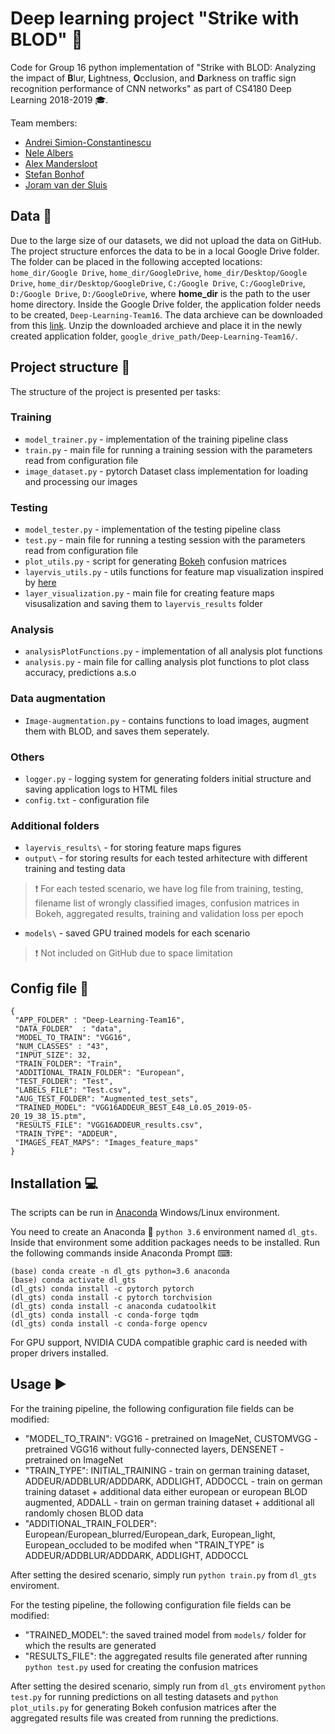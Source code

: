 # Deep learning project "Strike with BLOD" :vertical_traffic_light:

Code for Group 16 python implementation of "Strike with BLOD: Analyzing the impact of **B**lur, **L**ightness, **O**cclusion, and **D**arkness on traffic sign recognition performance of CNN networks" as part of CS4180 Deep Learning 2018-2019 :mortar_board:.

Team members:

 * [Andrei Simion-Constantinescu](https://www.linkedin.com/in/andrei-simion-constantinescu/)
 * [Nele Albers](https://github.com/nelealbers)
 * [Alex Mandersloot](https://github.com/Aleexm)
 * [Stefan Bonhof](https://github.com/SDBonhof)
 * [Joram van der Sluis](https://github.com/joramvdsluis)
 
 ## Data :floppy_disk:
 
 Due to the large size of our datasets, we did not upload the data on GitHub. The project structure enforces the data to be in a local Google Drive folder. The folder can be placed in the following accepted locations: `home_dir/Google Drive`, `home_dir/GoogleDrive`, `home_dir/Desktop/Google Drive`, `home_dir/Desktop/GoogleDrive`, `C:/Google Drive`, `C:/GoogleDrive`, `D:/Google Drive`, `D:/GoogleDrive`, where **home_dir** is the path to the user home directory. Inside the Google Drive folder, the application folder needs to be created, `Deep-Learning-Team16`. The data archieve can be downloaded from this [link](https://drive.google.com/file/d/18ZK4E9jfKA8pvgsDfyMq0CiOxbw7Iq9B/view?usp=sharing). Unzip the downloaded archieve and place it in the newly created application folder, `google_drive_path/Deep-Learning-Team16/`.
 
 ## Project structure :open_file_folder:
 
 The structure of the project is presented per tasks:
 
 ### Training
 
 * `model_trainer.py` - implementation of the training pipeline class
 * `train.py` - main file for running a training session with the parameters read from configuration file
 * `image_dataset.py` - pytorch Dataset class implementation for loading and processing our images

### Testing

* `model_tester.py` - implementation of the testing pipeline class
* `test.py` - main file for running a testing session with the parameters read from configuration file
* `plot_utils.py` - script for generating [Bokeh](https://bokeh.pydata.org/en/latest/) confusion matrices
* `layervis_utils.py` - utils functions for feature map visualization inspired by [here](https://github.com/utkuozbulak/pytorch-cnn-visualizations)
* `layer_visualization.py` - main file for creating feature maps visusalization and saving them to `layervis_results` folder

### Analysis

* `analysisPlotFunctions.py` - implementation of all analysis plot functions
* `analysis.py` - main file for calling analysis plot functions to plot class accuracy, predictions a.s.o

### Data augmentation

* `Image-augmentation.py` - contains functions to load images, augment them with BLOD, and saves them seperately.

### Others
* `logger.py` -  logging system for generating folders initial structure and saving application logs to HTML files
* `config.txt` - configuration file

### Additional folders
* `layervis_results\` - for storing feature maps figures
* `output\` - for storing results for each tested arhitecture with different training and testing data
> :exclamation: For each tested scenario, we have log file from training, testing, filename list of wrongly classified images, confusion matrices in Bokeh, aggregated results, training and validation loss per epoch
* `models\` - saved GPU trained models for each scenario
> :exclamation: Not included on GitHub due to space limitation
 
## Config file :bookmark_tabs:
 
 ```
{
  "APP_FOLDER" : "Deep-Learning-Team16",
  "DATA_FOLDER"  : "data",
  "MODEL_TO_TRAIN": "VGG16",
  "NUM_CLASSES" : "43",
  "INPUT_SIZE": 32,
  "TRAIN_FOLDER": "Train",
  "ADDITIONAL_TRAIN_FOLDER": "European",
  "TEST_FOLDER": "Test",
  "LABELS_FILE": "Test.csv",
  "AUG_TEST_FOLDER": "Augmented_test_sets",
  "TRAINED_MODEL": "VGG16ADDEUR_BEST_E48_L0.05_2019-05-20_19_38_15.ptm",
  "RESULTS_FILE": "VGG16ADDEUR_results.csv",
  "TRAIN_TYPE": "ADDEUR",
  "IMAGES_FEAT_MAPS": "Images_feature_maps"
}
```

## Installation :computer:

The scripts can be run in [Anaconda](https://www.anaconda.com/download/) Windows/Linux environment.

You need to create an Anaconda :snake: `python 3.6` environment named `dl_gts`.
Inside that environment some addition packages needs to be installed. Run the following commands inside Anaconda Prompt ⌨:
```shell
(base) conda create -n dl_gts python=3.6 anaconda
(base) conda activate dl_gts
(dl_gts) conda install -c pytorch pytorch
(dl_gts) conda install -c pytorch torchvision
(dl_gts) conda install -c anaconda cudatoolkit
(dl_gts) conda install -c conda-forge tqdm 
(dl_gts) conda install -c conda-forge opencv
```

For GPU support, NVIDIA CUDA compatible graphic card is needed with proper drivers installed.

## Usage :arrow_forward:

For the training pipeline, the following configuration file fields can be modified:
* "MODEL_TO_TRAIN": VGG16 - pretrained on ImageNet, CUSTOMVGG - pretrained VGG16 without fully-connected layers, DENSENET - pretrained on ImageNet
* "TRAIN_TYPE": INITIAL_TRAINING - train on german training dataset, ADDEUR/ADDBLUR/ADDDARK, ADDLIGHT, ADDOCCL - train on german training dataset + additional data either european or european BLOD augmented, ADDALL - train on german training dataset + additional all randomly chosen BLOD data
* "ADDITIONAL_TRAIN_FOLDER": European/European_blurred/European_dark, European_light, European_occluded to be modifed when "TRAIN_TYPE" is ADDEUR/ADDBLUR/ADDDARK, ADDLIGHT, ADDOCCL

After setting the desired scenario, simply run `python train.py` from `dl_gts` enviroment.

For the testing pipeline, the following configuration file fields can be modified:
* "TRAINED_MODEL": the saved trained model from `models/` folder for which the results are generated
* "RESULTS_FILE": the aggregated results file generated after running `python test.py` used for creating the confusion matrices

After setting the desired scenario, simply run from `dl_gts` enviroment `python test.py` for running predictions on all testing datasets and `python plot_utils.py` for generating Bokeh confusion matrices after the aggregated results file was created from running the predictions.



